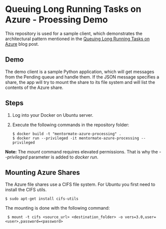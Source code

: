 # Queuing Long Running Tasks on Azure - Proessing Demo
This repository is used for a sample client, which demonstrates the architectural pattern
mentioned in the [Queuing Long Running Tasks on Azure](TODO) blog post.
## Demo
The demo client is a sample Python application, which will get messages from the Pending queue and handle them.
If the JSON message specifies a share, the app will try to mount the share to its file system and will list the contents of the Azure share.
## Steps
1. Log into your Docker on Ubuntu server.
3. Execute  the following commands in the repository folder:

    ```
    $ docker build -t "mentormate-azure-processing" .
    $ docker run --privileged -it mentormate-azure-processing --privileged
    ```

**Note:** The *mount* command requires elevated permissions. That is why the *--privileged* parameter is added to *docker run*.

## Mounting Azure Shares
The Azure file shares use a CIFS file system. For Ubuntu you first need to install the CIFS utils.
```
$ sudo apt-get install cifs-utils
```
The mounting is done with the following command:
```
 $ mount -t cifs <source_url> <destination_folder> -o vers=3.0,user=<user>,password=<password>
```
